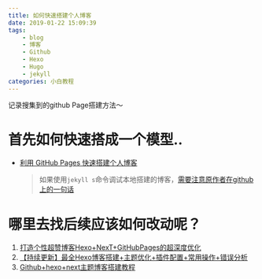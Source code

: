 ```yaml
---
title: 如何快速搭建个人博客 
date: 2019-01-22 15:09:39
tags:
    - blog
    - 博客
    - Github
    - Hexo
    - Hugo
    - jekyll
categories: 小白教程
---
```

记录搜集到的github Page搭建方法～
# 首先如何快速搭成一个模型..  
- [利用 GitHub Pages 快速搭建个人博客](https://www.jianshu.com/p/e68fba58f75c)
   > 如果使用`jekyll s`命令调试本地搭建的博客，[需要注意原作者在github上的一句话](https://github.com/qiubaiying/qiubaiying.github.io#%E5%85%B3%E4%BA%8E%E6%94%B6%E5%88%B0page-build-warning%E7%9A%84-email) 
 
# 哪里去找后续应该如何改动呢？
1. [打造个性超赞博客Hexo+NexT+GitHubPages的超深度优化](https://reuixiy.github.io/technology/computer/computer-aided-art/2017/06/09/hexo-next-optimization.html)
2. [【持续更新】最全Hexo博客搭建+主题优化+插件配置+常用操作+错误分析](https://www.simon96.online/2018/10/12/hexo-tutorial/)
3. [Github+hexo+next主题博客搭建教程](https://zouchanglin.github.io/2018/05/08/2018050801/)
